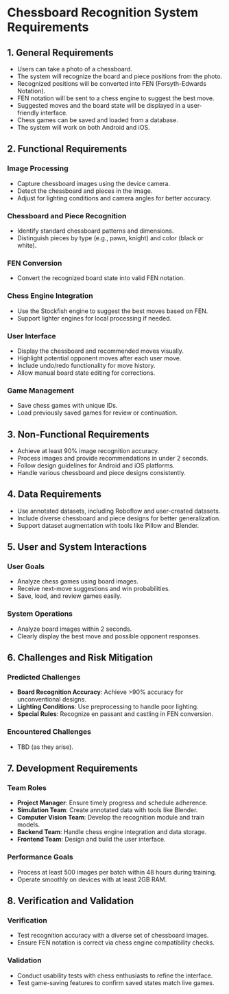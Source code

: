 # Chessboard Recognition System Requirements

## 1. General Requirements
- Users can take a photo of a chessboard.
- The system will recognize the board and piece positions from the photo.
- Recognized positions will be converted into FEN (Forsyth-Edwards Notation).
- FEN notation will be sent to a chess engine to suggest the best move.
- Suggested moves and the board state will be displayed in a user-friendly interface.
- Chess games can be saved and loaded from a database.
- The system will work on both Android and iOS.

## 2. Functional Requirements

### Image Processing
- Capture chessboard images using the device camera.
- Detect the chessboard and pieces in the image.
- Adjust for lighting conditions and camera angles for better accuracy.

### Chessboard and Piece Recognition
- Identify standard chessboard patterns and dimensions.
- Distinguish pieces by type (e.g., pawn, knight) and color (black or white).

### FEN Conversion
- Convert the recognized board state into valid FEN notation.

### Chess Engine Integration
- Use the Stockfish engine to suggest the best moves based on FEN.
- Support lighter engines for local processing if needed.

### User Interface
- Display the chessboard and recommended moves visually.
- Highlight potential opponent moves after each user move.
- Include undo/redo functionality for move history.
- Allow manual board state editing for corrections.

### Game Management
- Save chess games with unique IDs.
- Load previously saved games for review or continuation.

## 3. Non-Functional Requirements
- Achieve at least 90% image recognition accuracy.
- Process images and provide recommendations in under 2 seconds.
- Follow design guidelines for Android and iOS platforms.
- Handle various chessboard and piece designs consistently.

## 4. Data Requirements
- Use annotated datasets, including Roboflow and user-created datasets.
- Include diverse chessboard and piece designs for better generalization.
- Support dataset augmentation with tools like Pillow and Blender.

## 5. User and System Interactions

### User Goals
- Analyze chess games using board images.
- Receive next-move suggestions and win probabilities.
- Save, load, and review games easily.

### System Operations
- Analyze board images within 2 seconds.
- Clearly display the best move and possible opponent responses.

## 6. Challenges and Risk Mitigation

### Predicted Challenges
- **Board Recognition Accuracy**: Achieve >90% accuracy for unconventional designs.
- **Lighting Conditions**: Use preprocessing to handle poor lighting.
- **Special Rules**: Recognize en passant and castling in FEN conversion.

### Encountered Challenges
- TBD (as they arise).

## 7. Development Requirements

### Team Roles
- **Project Manager**: Ensure timely progress and schedule adherence.
- **Simulation Team**: Create annotated data with tools like Blender.
- **Computer Vision Team**: Develop the recognition module and train models.
- **Backend Team**: Handle chess engine integration and data storage.
- **Frontend Team**: Design and build the user interface.

### Performance Goals
- Process at least 500 images per batch within 48 hours during training.
- Operate smoothly on devices with at least 2GB RAM.

## 8. Verification and Validation

### Verification
- Test recognition accuracy with a diverse set of chessboard images.
- Ensure FEN notation is correct via chess engine compatibility checks.

### Validation
- Conduct usability tests with chess enthusiasts to refine the interface.
- Test game-saving features to confirm saved states match live games.
